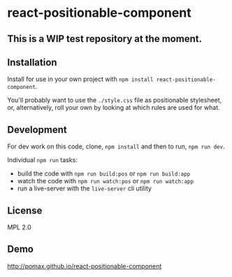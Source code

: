 # react-positionable-component

## This is a WIP test repository at the moment.


## Installation

Install for use in your own project with `npm install react-positionable-component`.

You'll probably want to use the `./style.css` file as positionable stylesheet,
or, alternatively, roll your own by looking at which rules are used for what.

## Development

For dev work on this code, clone, `npm install` and then to run, `npm run dev`.

Individual `npm run` tasks:

- build the code with `npm run build:pos` or `npm run build:app`
- watch the code with `npm run watch:pos` or `npm run watch:app`
- run a live-server with the `live-server` cli utility

## License

MPL 2.0

## Demo

http://pomax.github.io/react-positionable-component
